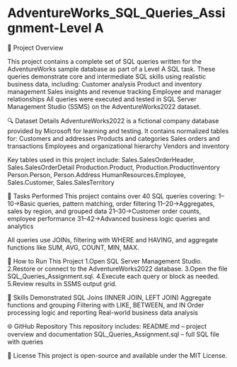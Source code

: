 # AdventureWorks_SQL_Queries_Assignment-Level A

📂 Project Overview

This project contains a complete set of SQL queries written for the AdventureWorks sample database as part of a Level A SQL task. These queries demonstrate core and intermediate SQL skills using realistic business data, including:
Customer analysis
Product and inventory management
Sales insights and revenue tracking
Employee and manager relationships
All queries were executed and tested in SQL Server Management Studio (SSMS) on the AdventureWorks2022 dataset.

🔍 Dataset Details
AdventureWorks2022 is a fictional company database provided by Microsoft for learning and testing. It contains normalized tables for:
Customers and addresses
Products and categories
Sales orders and transactions
Employees and organizational hierarchy
Vendors and inventory

Key tables used in this project include:
Sales.SalesOrderHeader, Sales.SalesOrderDetail
Production.Product, Production.ProductInventory
Person.Person, Person.Address
HumanResources.Employee, Sales.Customer, Sales.SalesTerritory

🔧 Tasks Performed
This project contains over 40 SQL queries covering:
1–10->Basic queries, pattern matching, order filtering
11–20->Aggregates, sales by region, and grouped data
21–30->Customer order counts, employee performance
31–42->Advanced business logic queries and analytics

All queries use JOINs, filtering with WHERE and HAVING, and aggregate functions like SUM, AVG, COUNT, MIN, MAX.

🔹 How to Run This Project
1.Open SQL Server Management Studio.
2.Restore or connect to the AdventureWorks2022 database.
3.Open the file SQL_Queries_Assignment.sql.
4.Execute each query or block as needed.
5.Review results in SSMS output grid.

💪 Skills Demonstrated
SQL Joins (INNER JOIN, LEFT JOIN)
Aggregate functions and grouping
Filtering with LIKE, BETWEEN, and IN
Order processing logic and reporting
Real-world business data analysis

🌐 GitHub Repository
This repository includes:
README.md – project overview and documentation
SQL_Queries_Assignment.sql – full SQL file with queries

🚀 License
This project is open-source and available under the MIT License.



